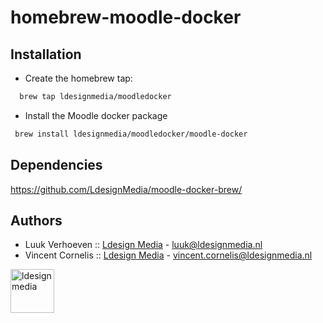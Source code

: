 # homebrew-moodle-docker

## Installation

- Create the homebrew tap:
```bash
  brew tap ldesignmedia/moodledocker
```

- Install the Moodle docker package
```bash
 brew install ldesignmedia/moodledocker/moodle-docker
```

## Dependencies

https://github.com/LdesignMedia/moodle-docker-brew/

## Authors
* Luuk Verhoeven :: [Ldesign Media](https://ldesignmedia.nl/) - [luuk@ldesignmedia.nl](luuk@ldesignmedia.nl)
* Vincent Cornelis :: [Ldesign Media](https://ldesignmedia.nl/) - vincent.cornelis@ldesignmedia.nl

<img src="https://ldesignmedia.nl/themes/ldesignmedia/assets/images/logo/logo.svg" alt="ldesignmedia" height="70px">
